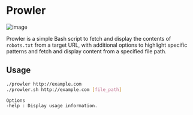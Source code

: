 # Prowler
![image](https://github.com/EggS3c/prowler.sh/assets/82586952/76e25dff-b840-4ade-8c5a-73b19e788942)

Prowler is a simple Bash script to fetch and display the contents of `robots.txt` from a target URL, with additional options to highlight specific patterns and fetch and display content from a specified file path.

## Usage

```bash
./prowler http://example.com 
./prowler.sh http://example.com [file_path]

Options
-help : Display usage information.
